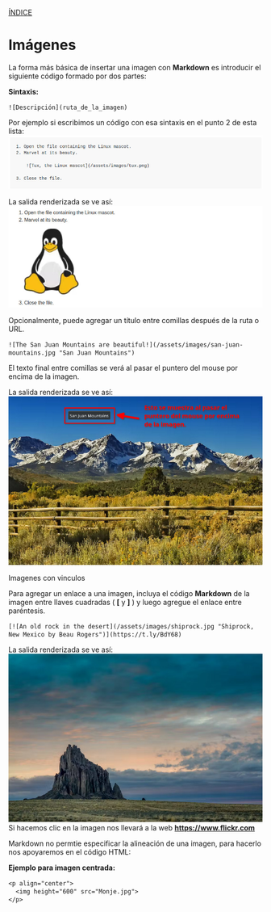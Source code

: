 [ÍNDICE](https://github.com/Zet0699/Guia_markdown/blob/Zet_main/README.md)


# **Imágenes**

La forma más básica de insertar una imagen con **Markdown** es introducir el siguiente código formado por dos partes:

**Sintaxis:**
```
![Descripción](ruta_de_la_imagen)
```

Por ejemplo si escribimos un código con esa sintaxis en el punto 2 de esta lista:
![Imagenes_01](/IMG/Imagenes_01.jpg "Ejemplo")

La salida renderizada se ve así:
![Imagenes_02](/IMG/Imagenes_02.jpg "Salida renderizada")


Opcionalmente, puede agregar un título entre comillas después de la ruta o URL.
```
![The San Juan Mountains are beautiful!](/assets/images/san-juan-mountains.jpg "San Juan Mountains")
```
El texto final entre comillas se verá al pasar el puntero del mouse por encima de la imagen.

La salida renderizada se ve así:
![Imagenes_03](/IMG/Imagenes_03.jpg "Imagen con título")


Imagenes con vinculos 

Para agregar un enlace a una imagen, incluya el código **Markdown** de la imagen entre llaves cuadradas \( **\[** y **\]** \) y luego agregue el enlace entre paréntesis.
```
[![An old rock in the desert](/assets/images/shiprock.jpg "Shiprock, New Mexico by Beau Rogers")](https://t.ly/BdY68)
```

La salida renderizada se ve así:
[![Imagenes_04](/IMG/Imagenes_04.jpg "Imagenes con vinculos")](https://t.ly/BdY68)   
Si hacemos clic en la imagen nos llevará a la web **https://www.flickr.com**

Markdown no permtie especificar la alineación de una imagen, para hacerlo nos apoyaremos en el código HTML:


**Ejemplo para imagen centrada:**
```
<p align="center">
  <img height="600" src="Monje.jpg">
</p>
```

